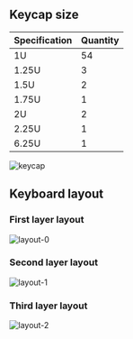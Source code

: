 ## Keycap size

| Specification | Quantity |
| ------------- | -------- |
| 1U            | 54       |
| 1.25U         | 3        |
| 1.5U          | 2        |
| 1.75U         | 1        |
| 2U            | 2        |
| 2.25U         | 1        |
| 6.25U         | 1        |

![keycap](https://cdn.jsdelivr.net/gh/longnald/corin@1.1/layout/keycap/keycap.png)

## Keyboard layout

### First layer layout

![layout-0](https://cdn.jsdelivr.net/gh/longnald/corin@1.1/layout/level-0/layout-0.png)

### Second layer layout

![layout-1](https://cdn.jsdelivr.net/gh/longnald/corin@1.1/layout/level-1/layout-1.png)

### Third layer layout

![layout-2](https://cdn.jsdelivr.net/gh/longnald/corin@1.1/layout/level-2/layout-2.png)
